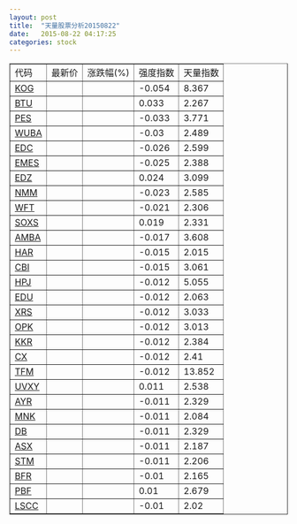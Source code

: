 ```yaml
---
layout: post
title:  "天量股票分析20150822"
date:   2015-08-22 04:17:25
categories: stock
---
```

<script type="text/javascript">
var stockList = []
stockList.push('gb_kog');
stockList.push('gb_btu');
stockList.push('gb_pes');
stockList.push('gb_wuba');
stockList.push('gb_edc');
stockList.push('gb_emes');
stockList.push('gb_edz');
stockList.push('gb_nmm');
stockList.push('gb_wft');
stockList.push('gb_soxs');
stockList.push('gb_amba');
stockList.push('gb_har');
stockList.push('gb_cbi');
stockList.push('gb_hpj');
stockList.push('gb_edu');
stockList.push('gb_xrs');
stockList.push('gb_opk');
stockList.push('gb_kkr');
stockList.push('gb_cx');
stockList.push('gb_tfm');
stockList.push('gb_uvxy');
stockList.push('gb_ayr');
stockList.push('gb_mnk');
stockList.push('gb_db');
stockList.push('gb_asx');
stockList.push('gb_stm');
stockList.push('gb_bfr');
stockList.push('gb_pbf');
stockList.push('gb_lscc');
</script>

<table border="1">
 <tr>
  <td>代码</td>
  <td>最新价</td>
  <td>涨跌幅(%)</td>
 <td>强度指数</td>
 <td>天量指数</td>
</tr>
  <tr id="kog"><td><a href="http://stock.finance.sina.com.cn/usstock/quotes/KOG.html" target="_blank">KOG</a></td><td></td><td></td><td>-0.054</td><td>8.367</td></tr>
  <tr id="btu"><td><a href="http://stock.finance.sina.com.cn/usstock/quotes/BTU.html" target="_blank">BTU</a></td><td></td><td></td><td>0.033</td><td>2.267</td></tr>
  <tr id="pes"><td><a href="http://stock.finance.sina.com.cn/usstock/quotes/PES.html" target="_blank">PES</a></td><td></td><td></td><td>-0.033</td><td>3.771</td></tr>
  <tr id="wuba"><td><a href="http://stock.finance.sina.com.cn/usstock/quotes/WUBA.html" target="_blank">WUBA</a></td><td></td><td></td><td>-0.03</td><td>2.489</td></tr>
  <tr id="edc"><td><a href="http://stock.finance.sina.com.cn/usstock/quotes/EDC.html" target="_blank">EDC</a></td><td></td><td></td><td>-0.026</td><td>2.599</td></tr>
  <tr id="emes"><td><a href="http://stock.finance.sina.com.cn/usstock/quotes/EMES.html" target="_blank">EMES</a></td><td></td><td></td><td>-0.025</td><td>2.388</td></tr>
  <tr id="edz"><td><a href="http://stock.finance.sina.com.cn/usstock/quotes/EDZ.html" target="_blank">EDZ</a></td><td></td><td></td><td>0.024</td><td>3.099</td></tr>
  <tr id="nmm"><td><a href="http://stock.finance.sina.com.cn/usstock/quotes/NMM.html" target="_blank">NMM</a></td><td></td><td></td><td>-0.023</td><td>2.585</td></tr>
  <tr id="wft"><td><a href="http://stock.finance.sina.com.cn/usstock/quotes/WFT.html" target="_blank">WFT</a></td><td></td><td></td><td>-0.021</td><td>2.306</td></tr>
  <tr id="soxs"><td><a href="http://stock.finance.sina.com.cn/usstock/quotes/SOXS.html" target="_blank">SOXS</a></td><td></td><td></td><td>0.019</td><td>2.331</td></tr>
  <tr id="amba"><td><a href="http://stock.finance.sina.com.cn/usstock/quotes/AMBA.html" target="_blank">AMBA</a></td><td></td><td></td><td>-0.017</td><td>3.608</td></tr>
  <tr id="har"><td><a href="http://stock.finance.sina.com.cn/usstock/quotes/HAR.html" target="_blank">HAR</a></td><td></td><td></td><td>-0.015</td><td>2.015</td></tr>
  <tr id="cbi"><td><a href="http://stock.finance.sina.com.cn/usstock/quotes/CBI.html" target="_blank">CBI</a></td><td></td><td></td><td>-0.015</td><td>3.061</td></tr>
  <tr id="hpj"><td><a href="http://stock.finance.sina.com.cn/usstock/quotes/HPJ.html" target="_blank">HPJ</a></td><td></td><td></td><td>-0.012</td><td>5.055</td></tr>
  <tr id="edu"><td><a href="http://stock.finance.sina.com.cn/usstock/quotes/EDU.html" target="_blank">EDU</a></td><td></td><td></td><td>-0.012</td><td>2.063</td></tr>
  <tr id="xrs"><td><a href="http://stock.finance.sina.com.cn/usstock/quotes/XRS.html" target="_blank">XRS</a></td><td></td><td></td><td>-0.012</td><td>3.033</td></tr>
  <tr id="opk"><td><a href="http://stock.finance.sina.com.cn/usstock/quotes/OPK.html" target="_blank">OPK</a></td><td></td><td></td><td>-0.012</td><td>3.013</td></tr>
  <tr id="kkr"><td><a href="http://stock.finance.sina.com.cn/usstock/quotes/KKR.html" target="_blank">KKR</a></td><td></td><td></td><td>-0.012</td><td>2.384</td></tr>
  <tr id="cx"><td><a href="http://stock.finance.sina.com.cn/usstock/quotes/CX.html" target="_blank">CX</a></td><td></td><td></td><td>-0.012</td><td>2.41</td></tr>
  <tr id="tfm"><td><a href="http://stock.finance.sina.com.cn/usstock/quotes/TFM.html" target="_blank">TFM</a></td><td></td><td></td><td>-0.012</td><td>13.852</td></tr>
  <tr id="uvxy"><td><a href="http://stock.finance.sina.com.cn/usstock/quotes/UVXY.html" target="_blank">UVXY</a></td><td></td><td></td><td>0.011</td><td>2.538</td></tr>
  <tr id="ayr"><td><a href="http://stock.finance.sina.com.cn/usstock/quotes/AYR.html" target="_blank">AYR</a></td><td></td><td></td><td>-0.011</td><td>2.329</td></tr>
  <tr id="mnk"><td><a href="http://stock.finance.sina.com.cn/usstock/quotes/MNK.html" target="_blank">MNK</a></td><td></td><td></td><td>-0.011</td><td>2.084</td></tr>
  <tr id="db"><td><a href="http://stock.finance.sina.com.cn/usstock/quotes/DB.html" target="_blank">DB</a></td><td></td><td></td><td>-0.011</td><td>2.329</td></tr>
  <tr id="asx"><td><a href="http://stock.finance.sina.com.cn/usstock/quotes/ASX.html" target="_blank">ASX</a></td><td></td><td></td><td>-0.011</td><td>2.187</td></tr>
  <tr id="stm"><td><a href="http://stock.finance.sina.com.cn/usstock/quotes/STM.html" target="_blank">STM</a></td><td></td><td></td><td>-0.011</td><td>2.206</td></tr>
  <tr id="bfr"><td><a href="http://stock.finance.sina.com.cn/usstock/quotes/BFR.html" target="_blank">BFR</a></td><td></td><td></td><td>-0.01</td><td>2.165</td></tr>
  <tr id="pbf"><td><a href="http://stock.finance.sina.com.cn/usstock/quotes/PBF.html" target="_blank">PBF</a></td><td></td><td></td><td>0.01</td><td>2.679</td></tr>
  <tr id="lscc"><td><a href="http://stock.finance.sina.com.cn/usstock/quotes/LSCC.html" target="_blank">LSCC</a></td><td></td><td></td><td>-0.01</td><td>2.02</td></tr>
</table>

